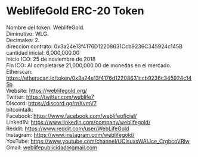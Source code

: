 # WeblifeGold ERC-20 Token  
Nombre del token: WeblifeGold.  
Diminutivo: WLG.  
Decimales: 2.  
direccion contrato: 0x3a24e13f4176D12208631Ccb9236C345924c145B  
cantidad inicial: 6,000,000.00  
Inicio ICO: 25 de noviembre de 2018   
Fin ICO: Al completarse 21,000,000.00 de monedas en el mercado.  
Etherscan: https://etherscan.io/token/0x3a24e13f4176d12208631ccb9236c345924c145b  
Website: https://weblifegold.org/   
Twitter: https://twitter.com/weblife7  
Discord: https://discord.gg/rnXvmV7  
bitcointalk:  
Facebook: https://www.facebook.com/weblifeoficial/  
LinkedIN: https://www.linkedin.com/company/weblifegold/  
Reddit: https://www.reddit.com/user/WebLifeGold  
Instagram: https://www.instagram.com/weblifegold/  
YouTube: https://www.youtube.com/channel/UCIsuxsWAIJce_CrgbcoVRlw  
Gmail: weblifepublicidad@gmail.com


